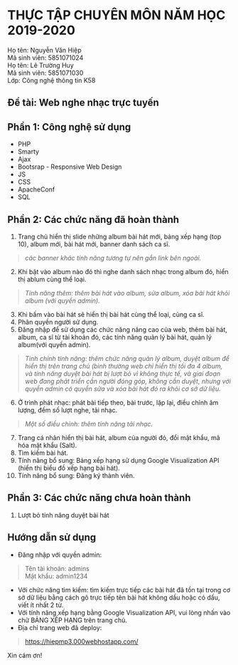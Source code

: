 # THỰC TẬP CHUYÊN MÔN NĂM HỌC 2019-2020
Họ tên: Nguyễn Văn Hiệp  
Mã sinh viên: 5851071024  
Họ tên: Lê Trường Huy  
Mã sinh viên: 5851071030  
Lớp: Công nghệ thông tin K58  
## Đề tài: Web nghe nhạc trực tuyến  
## Phần 1: Công nghệ sử dụng
- PHP
- Smarty
- Ajax
- Bootsrap - Responsive Web Design
- JS
- CSS
- ApacheConf
- SQL  
## Phần 2: Các chức năng đã hoàn thành
1. Trang chủ hiển thị slide những album bài hát mới, bảng xếp hạng (top 10), album mới, bài hát mới, banner danh sách ca sĩ.
> *các banner khác tính năng tương tự nên gắn link bên ngoài.*
2. Khi bật vào album nào đó thì nghe danh sách nhạc trong album đó, hiển thị ablum cùng thể loại.
> *Tính năng thêm: thêm bài hát vào album, sửa album, xóa bài hát khỏi album (với quyền admin).*
3. Khi bấm vào bài hát sẽ hiển thị bài hát cùng thể loại, cùng ca sĩ.
4. Phân quyền người sử dụng.
5. Đăng nhập để sử dụng các chức năng nâng cao của web, thêm bài hát, album, ca sĩ từ tài khoản đó, các tính năng quản lý bài hát, quản lý album(với quyền admin).
> *Tinh chỉnh tính năng: thêm chức năng quản lý album, duyệt album để hiển thị trên trang chủ (bình thường web chỉ hiển thị tối đa 4 album, và tính năng duyệt bài hát bị lượt bỏ vì không thực tế, và giai đoạn web đang phát triển cần người đóng góp, không cần duyệt, nhưng với quyền admin có quyền sửa và xóa bài hát đó ra khỏi cơ sở dữ liệu.*
6. Ở trình phát nhạc: phát bài tiếp theo, bài trước, lặp lại, điều chỉnh âm lượng, đếm số lượt nghe, tải nhạc.
> *Một số điều chỉnh: thêm tính năng tải nhạc.*
7. Trang cá nhân hiển thị bài hát, album của người đó, đổi mật khẩu, mã hóa mật khẩu (Salt).
8. Tìm kiếm bài hát.
9. Tính năng bổ sung: Bảng xếp hạng sử dụng Google Visualization API (hiển thị biểu đồ xếp hạng bài hát).
10. Tính năng bổ sung: Đăng ký thành viên.  
## Phần 3: Các chức năng chưa hoàn thành
1. Lượt bỏ tính năng duyệt bài hát  
## Hướng dẫn sử dụng
- Đăng nhập với quyền admin:
> Tên tài khoản: admins  
> Mật khẩu: admin1234
- Với chức năng tìm kiếm: tìm kiếm trực tiếp các bài hát đã tồn tại trong cơ sở dữ liệu bằng cách gõ trực tiếp tên bài hát không dấu hoặc có dấu, viết ít nhất 2 từ.
- Với tính năng xếp hạng bằng Google Visualization API, vui lòng nhấn vào chữ BẢNG XẾP HẠNG trên trang chủ.
- Địa chỉ trang web đã deploy:
> https://hiepmp3.000webhostapp.com/

Xin cám ơn!
